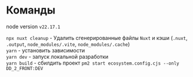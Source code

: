 # Команды

node version `v22.17.1`

`npx nuxt cleanup` - Удалить сгенерированные файлы `Nuxt` и кэши (`.nuxt`, `.output`, `node_modules/.vite`, `node_modules/.cache`)    
`yarn` - установить зависимости  
`yarn dev` - запуск локальной разработки  
`yarn build` - сбилдить проект
`pm2 start ecosystem.config.cjs --only DD_2_FRONT:DEV`